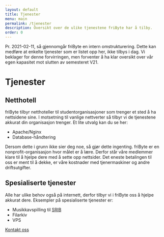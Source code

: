 ```yaml
---
layout: default
title: Tjenester
menu: main
permalink: /tjenester
description: Oversikt over de ulike tjenestene friByte har å tilby. 
order: 0
---
```


<div class="alert">
    Pr. 2021-02-11, så gjennomgår friByte en intern omstrukturering. Dette kan medføre at enkelte tjenester som er listet opp her, ikke tilbys i dag. Vi beklager for denne forvirringen, men forventer å ha klar oversikt over vår egen kapasitet mot slutten av semesteret V21.
</div>

# Tjenester

## Netthotell
friByte tilbyr netthoteller til studentorganisasjoner som trenger et sted å ha nettsidene sine. I motsetning til vanlige nettverter så tilbyr vi de tjenestene akkurat din organisasjon trenger. Et lite utvalg kan du se her:
- Apache/Nginx
- Database-håndtering

Dersom dette i grunn ikke sier deg noe, så gjør dette ingenting. friByte er en nonprofit-organisasjon hvor målet er å lære. Derfor står våre medlemmer klare til å hjelpe dere med å sette opp nettsider. Det eneste betalingen til oss er ment til å dekke, er våre kostnader med tjenermaskiner og andre driftsutgifter. 

## Spesialiserte tjenester
Alle har ulike behov også på internett, derfor tilbyr vi i friByte oss å hjelpe akkurat dere. Eksempler på spesialiserte tjenester er:
- Musikkavspilling til [SRIB]()
- Filarkiv
- VPS

<div class="button-container center">
    <a href="mailto:{{ site.data.fribyte.email.general }}?subject=Forespørsel&body=Kjære friByte," class="btn primary center underscore">Kontakt oss</a>
</div>

